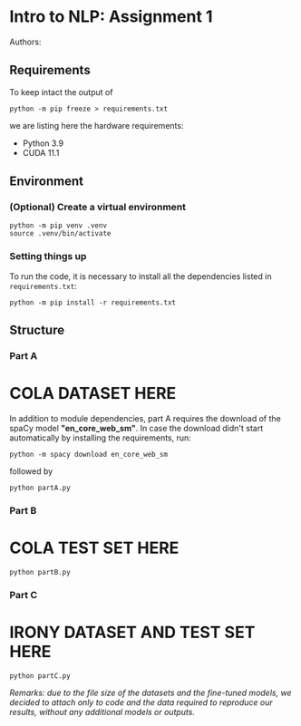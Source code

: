 # Intro to NLP: Assignment 1

Authors:

## Requirements
To keep intact the output of
```
python -m pip freeze > requirements.txt
```

we are listing here the hardware requirements:
- Python 3.9
- CUDA 11.1

## Environment
### (Optional) Create a virtual environment

```
python -m pip venv .venv
source .venv/bin/activate
```

### Setting things up
To run the code, it is necessary to install all the dependencies listed in 
`requirements.txt`:

```
python -m pip install -r requirements.txt
```

## Structure
### Part A

# COLA DATASET HERE

In addition to module dependencies, part A requires the download of the spaCy 
model **"en_core_web_sm"**. In case the download didn't start automatically by 
installing the requirements, run:

```
python -m spacy download en_core_web_sm
```

followed by

```
python partA.py
```

### Part B

# COLA TEST SET HERE

```
python partB.py
```

### Part C

# IRONY DATASET AND TEST SET HERE

```
python partC.py
```

_Remarks: due to the file size of the datasets and the fine-tuned models, we
decided to attach only to code and the data required to reproduce our results,
without any additional models or outputs._

